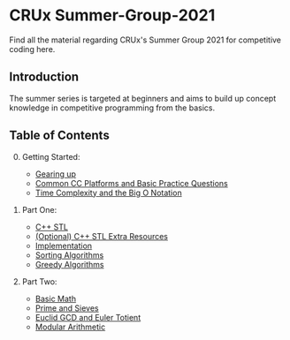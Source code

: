 CRUx Summer-Group-2021
=====
Find all the material regarding CRUx's Summer Group 2021 for competitive coding here.
 
Introduction
-----
The summer series is targeted at beginners and aims to build up concept knowledge in competitive programming from the basics.
 
Table of Contents
-----
0. Getting Started:
    * [Gearing up](/Part-0/Ep1-GearingUp.md)
    * [Common CC Platforms and Basic Practice Questions](/Part-0/Ep2-CCPlatforms.md)
    * [Time Complexity and the Big O Notation](/Part-0/Ep3-TimeComplexityBigO.md)

1. Part One:
   * [C++ STL](/Part-1/Ep1-STL.md)
   * [(Optional) C++ STL Extra Resources](/Part-1/Ep1.5-STL-Extra.md)
   * [Implementation](/Part-1/Ep2-Implementation.md)
   * [Sorting Algorithms](/Part-1/Ep3-Sorting.md)
   * [Greedy Algorithms](/Part-1/Ep4-Greedy.md)

2. Part Two:
   * [Basic Math](/Part-2/Ep1-Basic-Math.md)
   * [Prime and Sieves](/Part-2/Ep2-Prime-And-Sieve.md)
   * [Euclid GCD and Euler Totient](/Part-2/Ep3-GCD-And-Totient.md)
   * [Modular Arithmetic](/Part-2/Ep4-Modular-Arithmetic.md)
